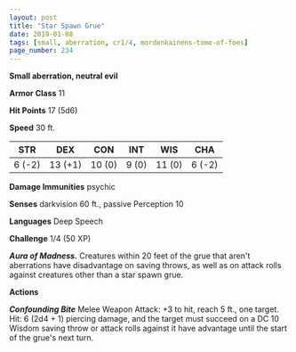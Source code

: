 ```yaml
---
layout: post
title: "Star Spawn Grue"
date: 2019-01-08
tags: [small, aberration, cr1/4, mordenkainens-tome-of-foes]
page_number: 234
---
```


**Small aberration, neutral evil**

**Armor Class** 11 

**Hit Points** 17  (5d6)

**Speed** 30 ft.

|   STR   |   DEX   |   CON   |   INT   |   WIS   |   CHA   |
|:-------:|:-------:|:-------:|:-------:|:-------:|:-------:|
| 6 (-2) | 13 (+1) | 10 (0) | 9 (0) | 11 (0) | 6 (-2) |

**Damage Immunities** psychic

**Senses** darkvision 60 ft., passive Perception 10

**Languages** Deep Speech

**Challenge** 1/4 (50 XP)

***Aura of Madness.*** Creatures within 20 feet of the grue that aren't aberrations have disadvantage on saving throws, as well as on attack rolls against creatures other than a star spawn grue.

**Actions**

***Confounding Bite*** Melee Weapon Attack: +3 to hit, reach 5 ft., one target. Hit: 6 (2d4 + 1) piercing damage, and the target must succeed on a DC 10 Wisdom saving throw or attack rolls against it have advantage until the start of the grue's next turn.
